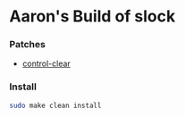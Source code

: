 # Aaron's Build of slock

### Patches
- [control-clear](https://tools.suckless.org/slock/patches/control-clear/)

### Install
```bash
sudo make clean install
```
